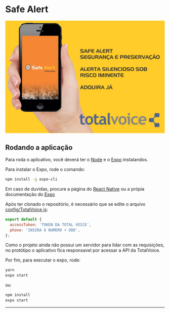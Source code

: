 # Safe Alert

![Mockup](.github/banner.jpg)

## Rodando a aplicação
Para roda o aplicativo, você deverá ter o [Node](https://nodejs.org/en/download/) e o [Expo](https://facebook.github.io/react-native/docs/getting-started) instalandos.

Para instalar o Expo, rode o comando:
```sh
npm install -g expo-cli
```
Em caso de duvidas, procure a página do [React Native](https://facebook.github.io/react-native/) ou a própia documentação do [Expo](https://docs.expo.io/versions/latest/get-started/installation/)

Após ter clonado o repositório, é necessário que se edite o arquivo [config/TotalVoice.js](src/config/TotalVoice.js):
```js
export default {
  accessToken: 'TOKEN DA TOTAL VOICE',
  phone: 'INSIRA O NUMERO + DDD',
};
```
Como o projeto ainda não possui um servidor para lidar com as requisições, no protótipo o aplicativo fica responsavel por acessar a API da TotalVoice.

Por fim, para executar o expo, rode:
```sh
yarn
expo start
```
ou
```sh
npm install
expo start
```

---
